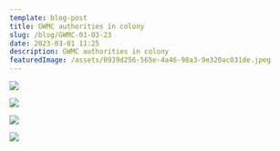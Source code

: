 ```yaml
---
template: blog-post
title: GWMC authorities in colony
slug: /blog/GWMC-01-03-23
date: 2023-03-01 11:25
description: GWMC authorities in colony
featuredImage: /assets/0939d256-565e-4a46-98a3-9e320ac031de.jpeg
---
```



![](/assets/5ee360ba-31de-48ba-b7b4-4dfa6edf6092.jpeg)

![](/assets/c97c5002-b29e-463d-8cda-07450ca665cc.jpeg)

![](/assets/a9eb50f8-84dc-4ca0-9010-1b8287c1b149.jpeg)

![](/assets/95e17381-8abd-406c-b827-9232edeeaef6.jpeg)